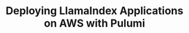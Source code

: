 ---
# Name of the event, <= 60 characters
title: Deploying LlamaIndex Applications on AWS with Pulumi
meta_desc: Dive into a session where we'll deploy an AI application using LlamaIndex on AWS. Discover the seamless integration of IaC in launching AI solutions.
meta_image:

# A featured webinar will display first in the list.
featured: false

# Webinars with unlisted as true will not be shown on the webinar list
unlisted: false

# Gated webinars will have a registration form and the user will need
# to fill out the form before viewing.
gated: true

# The layout of the landing page.
type: webinars

# External webinars will link to an external page instead of a webinar
# landing/registration page. If the webinar is external you will need
# set the 'block_external_search_index' flag to true so Google does not index
# the webinar page created.
external: false
block_external_search_index: false

# The url slug for the webinar landing page. If this is an external
# webinar, use the external URL as the value here.
url_slug: deploying-llamaindex-applications-on-aws-with-pulumi

# Content for the left hand side section of the page.
main:
    # Webinar title.
    title: Deploying LlamaIndex Applications on AWS with Pulumi

    event_type: workshop # workshop | event

    # URL for embedding a URL for ungated webinars.
    youtube_url:

    # Sortable date. The datetime Hugo will use to sort the webinars in date order.
    sortable_date: 2024-05-08T09:00:00.000-07:00

    # Duration of the webinar.
    duration: 90 minutes

    # "virtual" will be shown under "show virtual events only", otherwise shown as City, State (seattle, wa)
    location: virtual

    # Description of the webinar.
    description: |
        In this workshop, you will first be introduced to Pulumi, an infrastructure-as-code platform, where you can use familiar programming languages to provision modern cloud infrastructure. Following that introduction, attendees will see how to use Pulumi to deploy an AI application using LlamaIndex onto AWS, providing a practical use case for how infrastructure as code helps streamline deploying AI applications.

    learn:
        - The basics of Pulumi for infrastructure as code
        - The basics of LlamaIndex
        - How to deploy a LlamaIndex application on AWS using Pulumi

    # The webinar presenters
    presenters:
        - name: Engin Diri
          role: Sr. Community Engineer, Pulumi
          photo: /images/team/engin-diri.jpg
        - name: Laurie Voss
          role: VP of Developer Relations, LlamaIndex

    # case-sensitive
    tags:
        level: Beginner # Beginner, Intermediate, Advanced
        topics: ["AI", "AWS"]
        languages: []

# The right hand side form section.
form:
    # HubSpot form id.
    hubspot_form_id: 7d8a05ce-6a0e-4c3c-b8e2-c58f6b22fc85
    salesforce_campaign_id: 701PQ000009SGMPYA4
---